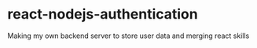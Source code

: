 # react-nodejs-authentication

Making my own backend server to store user data and merging react skills

